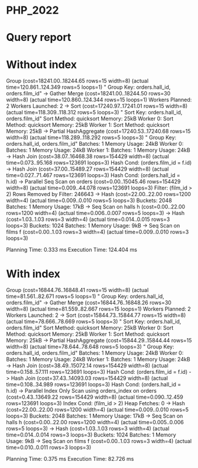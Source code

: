 # PHP_2022

# Query report
# Without index
Group  (cost=18241.00..18244.65 rows=15 width=8) (actual time=120.861..124.349 rows=5 loops=1)
"  Group Key: orders.hall_id, orders.film_id"
->  Gather Merge  (cost=18241.00..18244.50 rows=30 width=8) (actual time=120.860..124.344 rows=15 loops=1)
Workers Planned: 2
Workers Launched: 2
->  Sort  (cost=17240.97..17241.01 rows=15 width=8) (actual time=118.309..118.312 rows=5 loops=3)
"              Sort Key: orders.hall_id, orders.film_id"
Sort Method: quicksort  Memory: 25kB
Worker 0:  Sort Method: quicksort  Memory: 25kB
Worker 1:  Sort Method: quicksort  Memory: 25kB
->  Partial HashAggregate  (cost=17240.53..17240.68 rows=15 width=8) (actual time=118.289..118.292 rows=5 loops=3)
"                    Group Key: orders.hall_id, orders.film_id"
Batches: 1  Memory Usage: 24kB
Worker 0:  Batches: 1  Memory Usage: 24kB
Worker 1:  Batches: 1  Memory Usage: 24kB
->  Hash Join  (cost=38.07..16468.38 rows=154429 width=8) (actual time=0.073..95.168 rows=123691 loops=3)
Hash Cond: (orders.film_id = f.id)
->  Hash Join  (cost=37.00..15489.27 rows=154429 width=8) (actual time=0.027..71.467 rows=123691 loops=3)
Hash Cond: (orders.hall_id = h.id)
->  Parallel Seq Scan on orders  (cost=0.00..15045.46 rows=154429 width=8) (actual time=0.009..44.078 rows=123691 loops=3)
Filter: (film_id > 2)
Rows Removed by Filter: 246643
->  Hash  (cost=22.00..22.00 rows=1200 width=4) (actual time=0.009..0.010 rows=5 loops=3)
Buckets: 2048  Batches: 1  Memory Usage: 17kB
->  Seq Scan on halls h  (cost=0.00..22.00 rows=1200 width=4) (actual time=0.006..0.007 rows=5 loops=3)
->  Hash  (cost=1.03..1.03 rows=3 width=4) (actual time=0.014..0.015 rows=3 loops=3)
Buckets: 1024  Batches: 1  Memory Usage: 9kB
->  Seq Scan on films f  (cost=0.00..1.03 rows=3 width=4) (actual time=0.009..0.010 rows=3 loops=3)

Planning Time: 0.333 ms
Execution Time: 124.404 ms


# With index
Group  (cost=16844.76..16848.41 rows=15 width=8) (actual time=81.561..82.671 rows=5 loops=1)
"  Group Key: orders.hall_id, orders.film_id"
->  Gather Merge  (cost=16844.76..16848.26 rows=30 width=8) (actual time=81.559..82.667 rows=15 loops=1)
Workers Planned: 2
Workers Launched: 2
->  Sort  (cost=15844.73..15844.77 rows=15 width=8) (actual time=78.666..78.669 rows=5 loops=3)
"              Sort Key: orders.hall_id, orders.film_id"
Sort Method: quicksort  Memory: 25kB
Worker 0:  Sort Method: quicksort  Memory: 25kB
Worker 1:  Sort Method: quicksort  Memory: 25kB
->  Partial HashAggregate  (cost=15844.29..15844.44 rows=15 width=8) (actual time=78.644..78.648 rows=5 loops=3)
"                    Group Key: orders.hall_id, orders.film_id"
Batches: 1  Memory Usage: 24kB
Worker 0:  Batches: 1  Memory Usage: 24kB
Worker 1:  Batches: 1  Memory Usage: 24kB
->  Hash Join  (cost=38.49..15072.14 rows=154429 width=8) (actual time=0.158..57.111 rows=123691 loops=3)
Hash Cond: (orders.film_id = f.id)
->  Hash Join  (cost=37.43..14093.03 rows=154429 width=8) (actual time=0.108..34.989 rows=123691 loops=3)
Hash Cond: (orders.hall_id = h.id)
->  Parallel Index Only Scan using orders_index on orders  (cost=0.43..13649.22 rows=154429 width=8) (actual time=0.090..12.459 rows=123691 loops=3)
Index Cond: (film_id > 2)
Heap Fetches: 0
->  Hash  (cost=22.00..22.00 rows=1200 width=4) (actual time=0.009..0.010 rows=5 loops=3)
Buckets: 2048  Batches: 1  Memory Usage: 17kB
->  Seq Scan on halls h  (cost=0.00..22.00 rows=1200 width=4) (actual time=0.005..0.006 rows=5 loops=3)
->  Hash  (cost=1.03..1.03 rows=3 width=4) (actual time=0.014..0.014 rows=3 loops=3)
Buckets: 1024  Batches: 1  Memory Usage: 9kB
->  Seq Scan on films f  (cost=0.00..1.03 rows=3 width=4) (actual time=0.010..0.011 rows=3 loops=3)

Planning Time: 0.375 ms
Execution Time: 82.726 ms




